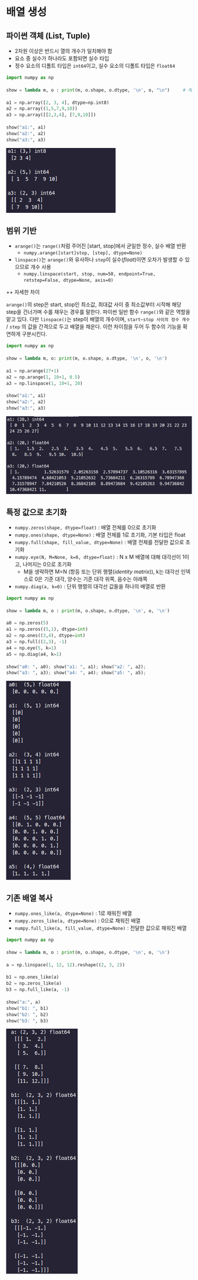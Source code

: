# 배열 생성

## 파이썬 객체 (List, Tuple)

- 2차원 이상은 반드시 열의 개수가 일치해야 함
- 요소 중 실수가 하나라도 포함되면 실수 타입
- 정수 요소의 디폴트 타입은 `int64`이고, 실수 요소의 디폴트 타입은 `float64`

```python
import numpy as np

show = lambda m, o : print(m, o.shape, o.dtype, '\n', o, "\n")     # 메크로 설정

a1 = np.array([2, 3, 4], dtype=np.int8)
a2 = np.array((1,5,7,9,10))
a3 = np.array([[2,3,4], [7,9,10]])

show("a1:", a1)
show("a2:", a2)
show("a3:", a3)
```

![python_object](../pictures/create_array/python_object.png)

## 범위 기반

- `arange()`는 `range()`처럼 주어진 [start, stop]에서 균일한 정수, 실수 배열 반환
  - `numpy.arange([start]stop, [step], dtype=None)`
- `linspace()`는 `arange()`와 유사하나 `step`이 실수(*float*)이면 오차가 발생할 수 있으므로 개수 사용
  - `numpy.linspace(start, stop, num=50, endpoint=True, retstep=False, dtype=None, axis=0)`

++ 자세한 차이

`arange()`의 step은 start, stop인 최소값, 최대값 사이 중 최소값부터 시작해 해당 step을 건너가며 수를 채우는 경우를 말한다. 파이썬 일반 함수 `range()`와 같은 역할을 맡고 있다. 다만 `linspace()`는 step이 배열의 개수이며, `start~stop 사이의 정수 개수` / `step` 의 값을 간격으로 두고 배열을 채운다. 이런 차이점을 두어 두 함수의 기능을 확연하게 구분시킨다.

```python
import numpy as np

show = lambda m, o: print(m, o.shape, o.dtype, '\n', o, '\n')

a1 = np.arange(27+1)
a2 = np.arange(1, 10+1, 0.5)
a3 = np.linspace(1, 10+1, 20)

show("a1:", a1)
show("a2:", a2)
show("a3:", a3)
```

![based_on_arange](../pictures/create_array/based_on_arange.png)

## 특정 값으로 초기화

- `numpy.zeros(shape, dtype=float)` : 배열 전체를 0으로 초기화
- `numpy.ones(shape, dtype=None)`   : 배열 전체를 1로 초기화, 기본 타입은 float
- `numpy.full(shape, fill_value, dtype=None)` : 배열 전체를 전달한 값으로 초기화
- `numpy.eye(N, M=None, k=0, dtype=float)` : N x M 배열에 대해 대각선이 1이고, 나머지는 0으로 초기화
  - M을 생략하면 M=N (항등 또는 단위 행렬(*identity matrix*)), k는 대각선 인덱스로 0은 기준 대각, 양수는 기준 대각 위쪽, 음수는 아래쪽
- `numpy.diag(a, k=0)` : 단위 행렬의 대각선 값들을 하나의 배열로 반환

```python
import numpy as np

show = lambda m, o : print(m, o.shape, o.dtype, '\n', o, '\n')

a0 = np.zeros(5)
a1 = np.zeros((5,1), dtype=int)
a2 = np.ones((3,4), dtype=int)
a3 = np.full((2,3), -1)
a4 = np.eye(5, k=1)
a5 = np.diag(a4, k=1)

show("a0: ", a0); show("a1: ", a1); show("a2: ", a2);
show("a3: ", a3); show("a4: ", a4); show("a5: ", a5);
```

![init_specific_value](../pictures/create_array/init_specific_value.png)

## 기존 배열 복사

- `numpy.ones_like(a, dtype=None)` : 1로 채워진 배열
- `numpy.zeros_like(a, dtype=None)` : 0으로 채워진 배열
- `numpy.full_like(a, fill_value, dtype=None)` : 전달한 값으로 채워진 배열

```python
import numpy as np

show = lambda m, o : print(m, o.shape, o.dtype, '\n', o, '\n')

a = np.linspace(1, 12, 12).reshape((2, 3, 2))

b1 = np.ones_like(a)
b2 = np.zeros_like(a)
b3 = np.full_like(a, -1)

show("a:", a)
show("b1: ", b1)
show("b2: ", b2)
show("b3: ", b3)
```

![copy_array](../pictures/create_array/copy_array.png)